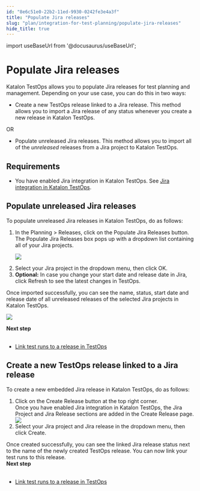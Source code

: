 ```yaml
---
id: "8e6c51e0-22b2-11ed-9930-0242fe3e4a3f"
title: "Populate Jira releases"
slug: "plan/integration-for-test-planning/populate-jira-releases"
hide_title: true
---
```

import useBaseUrl from '@docusaurus/useBaseUrl';


# <a id="id_2" class="anchor_top_offset"/><a id="ariaid-title1" class="anchor_top_offset"/>Populate Jira releases

<p xmlns="http://www.w3.org/1999/xhtml" className="p"><span className="ph">Katalon TestOps</span> allows you to populate Jira releases for test planning and management. Depending on your use case, you can do this in two ways:</p> 
<ul xmlns="http://www.w3.org/1999/xhtml" className="ul"><li className="li">Create a new TestOps release linked to a Jira release. This method allows you to import a Jira release of any status whenever you create a new release in <span className="ph">Katalon TestOps</span>.</li></ul> 
<p xmlns="http://www.w3.org/1999/xhtml" className="p">OR</p> 
<ul xmlns="http://www.w3.org/1999/xhtml" className="ul"><li className="li">Populate unreleased Jira releases. This method allows you to import all of the <em className="ph i">unreleased</em> releases from a Jira project to <span className="ph">Katalon TestOps</span>.</li></ul> 

## Requirements

<div xmlns="http://www.w3.org/1999/xhtml" className="p"><ul className="ul"><li className="li"><p className="p">You have enabled Jira integration in <span className="ph">Katalon TestOps</span>. See <a className="xref" href="/docs/organize/integration-for-organizing-tests/jira-integration/enable-testops---jira-integration-for-test-management">Jira integration in <span className="ph">Katalon TestOps</span></a>.</p></li></ul></div>

## <a id="task-3667" class="anchor_top_offset"/>Populate unreleased Jira releases

<section xmlns="http://www.w3.org/1999/xhtml" className="section context">To populate unreleased Jira releases in <span className="ph">Katalon TestOps</span>, do as follows:</section> 
<ol xmlns="http://www.w3.org/1999/xhtml" className="ol steps"><li className="li step stepexpand"><span className="ph cmd">In the <span className="ph uicontrol">Planning</span> &gt; <span className="ph uicontrol">Releases</span>, click on the <span className="ph uicontrol">Populate Jira Releases</span> button.</span><div className="itemgroup stepresult">The <span className="ph uicontrol">Populate Jira Releases</span> box pops up with a dropdown list containing all of your Jira projects.<p className="p"><img className="image" width={850} src={useBaseUrl("/596eb4d0-5c2b-11ed-a602-0242cfbc79b5.png")} /></p></div></li><li className="li step stepexpand"><span className="ph cmd">Select your Jira project in the dropdown menu, then click <span className="ph uicontrol">OK</span>.</span></li><li className="li step stepexpand"><span className="ph cmd"><strong className="ph b">Optional:</strong> In case you change your start date and release date in Jira, click <span className="ph uicontrol">Refresh</span> to see the latest changes in TestOps.</span></li></ol> 
<section xmlns="http://www.w3.org/1999/xhtml" className="section result">Once imported successfully, you can see the name, status, start date and release date of all unreleased releases of the selected Jira projects in <span className="ph">Katalon TestOps</span>.<p className="p"><img className="image" src={useBaseUrl("/5972fa90-5c2b-11ed-a602-0242cfbc79b5.png")} /></p></section> 
<nav xmlns="http://www.w3.org/1999/xhtml" role="navigation" className="related-links"><div className="linklist"><strong>Next step</strong><br /><br /><ul className="linklist"><li className="linklist"><a className="link" href="/docs/plan/link-test-runs-to-a-release-in-testops">Link test runs to a release in TestOps</a></li></ul></div></nav> 

## <a id="task-4547" class="anchor_top_offset"/>Create a new TestOps release linked to a Jira release

<section xmlns="http://www.w3.org/1999/xhtml" className="section context">To create a new embedded Jira release in <span className="ph">Katalon TestOps</span>, do as follows:</section> 
<ol xmlns="http://www.w3.org/1999/xhtml" className="ol steps"><li className="li step stepexpand"><span className="ph cmd">Click on the <span className="ph uicontrol">Create Release</span> button at the top right corner.</span><div className="itemgroup info">Once you have enabled Jira integration in <span className="ph">Katalon TestOps</span>, the <span className="ph uicontrol">Jira Project</span> and <span className="ph uicontrol">Jira Release</span> sections are added in the <span className="ph uicontrol">Create Release</span> page.</div><div className="itemgroup info"><img className="image" width={500} src={useBaseUrl("/59762ee0-5c2b-11ed-a602-0242cfbc79b5.png")} /></div></li><li className="li step stepexpand"><span className="ph cmd">Select your Jira project and Jira release in the dropdown menu, then click <span className="ph uicontrol">Create</span>.</span></li></ol> 
<section xmlns="http://www.w3.org/1999/xhtml" className="section result">Once created successfully, you can see the linked Jira release status next to the name of the newly created TestOps release. You can now link your test runs to this release. </section> 
<nav xmlns="http://www.w3.org/1999/xhtml" role="navigation" className="related-links"><div className="linklist"><strong>Next step</strong><br /><br /><ul className="linklist"><li className="linklist"><a className="link" href="/docs/plan/link-test-runs-to-a-release-in-testops">Link test runs to a release in TestOps</a></li></ul></div></nav> 
